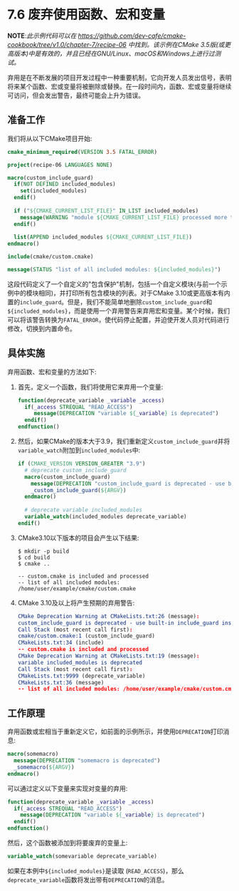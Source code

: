 # 7.6 废弃使用函数、宏和变量

**NOTE**:*此示例代码可以在 https://github.com/dev-cafe/cmake-cookbook/tree/v1.0/chapter-7/recipe-06 中找到。该示例在CMake 3.5版(或更高版本)中是有效的，并且已经在GNU/Linux、macOS和Windows上进行过测试。*

弃用是在不断发展的项目开发过程中一种重要机制，它向开发人员发出信号，表明将来某个函数、宏或变量将被删除或替换。在一段时间内，函数、宏或变量将继续可访问，但会发出警告，最终可能会上升为错误。

## 准备工作

我们将从以下CMake项目开始:

```cmake
cmake_minimum_required(VERSION 3.5 FATAL_ERROR)

project(recipe-06 LANGUAGES NONE)

macro(custom_include_guard)
  if(NOT DEFINED included_modules)
  	set(included_modules)
  endif()
  
  if ("${CMAKE_CURRENT_LIST_FILE}" IN_LIST included_modules)
  	message(WARNING "module ${CMAKE_CURRENT_LIST_FILE} processed more than once")
  endif()
  
  list(APPEND included_modules ${CMAKE_CURRENT_LIST_FILE})
endmacro()

include(cmake/custom.cmake)

message(STATUS "list of all included modules: ${included_modules}")
```

这段代码定义了一个自定义的"包含保护"机制，包括一个自定义模块(与前一个示例中的模块相同)，并打印所有包含模块的列表。对于CMake 3.10或更高版本有内置的`include_guard`。但是，我们不能简单地删除`custom_include_guard`和`${included_modules}`，而是使用一个弃用警告来弃用宏和变量。某个时候，我们可以将该警告转换为`FATAL_ERROR`，使代码停止配置，并迫使开发人员对代码进行修改，切换到内置命令。

## 具体实施

弃用函数、宏和变量的方法如下:

1. 首先，定义一个函数，我们将使用它来弃用一个变量:

   ```cmake
   function(deprecate_variable _variable _access)
     if(_access STREQUAL "READ_ACCESS")
     	message(DEPRECATION "variable ${_variable} is deprecated")
     endif()
   endfunction()
   ```

2. 然后，如果CMake的版本大于3.9，我们重新定义`custom_include_guard`并将`variable_watch`附加到`included_modules`中:

   ```cmake
   if (CMAKE_VERSION VERSION_GREATER "3.9")
     # deprecate custom_include_guard
     macro(custom_include_guard)
       message(DEPRECATION "custom_include_guard is deprecated - use built-in include_guard instead")
       _custom_include_guard(${ARGV})
     endmacro()
     
     # deprecate variable included_modules
     variable_watch(included_modules deprecate_variable)
   endif()
   ```

3. CMake3.10以下版本的项目会产生以下结果:

   ```shell
   $ mkdir -p build
   $ cd build
   $ cmake ..
   
   -- custom.cmake is included and processed
   -- list of all included modules: /home/user/example/cmake/custom.cmake
   ```

4. CMake 3.10及以上将产生预期的弃用警告:

   ```cmake
   CMake Deprecation Warning at CMakeLists.txt:26 (message):
   custom_include_guard is deprecated - use built-in include_guard instead
   Call Stack (most recent call first):
   cmake/custom.cmake:1 (custom_include_guard)
   CMakeLists.txt:34 (include)
   -- custom.cmake is included and processed
   CMake Deprecation Warning at CMakeLists.txt:19 (message):
   variable included_modules is deprecated
   Call Stack (most recent call first):
   CMakeLists.txt:9999 (deprecate_variable)
   CMakeLists.txt:36 (message)
   -- list of all included modules: /home/user/example/cmake/custom.cmake
   ```

## 工作原理

弃用函数或宏相当于重新定义它，如前面的示例所示，并使用`DEPRECATION`打印消息:

```cmake
macro(somemacro)
  message(DEPRECATION "somemacro is deprecated")
  _somemacro(${ARGV})
endmacro()
```

可以通过定义以下变量来实现对变量的弃用:

```cmake
function(deprecate_variable _variable _access)
  if(_access STREQUAL "READ_ACCESS")
  	message(DEPRECATION "variable ${_variable} is deprecated")
  endif()
endfunction()
```

然后，这个函数被添加到将要废弃的变量上:

```cmake
variable_watch(somevariable deprecate_variable)
```

如果在本例中`${included_modules}`是读取 (`READ_ACCESS`)，那么`deprecate_variable`函数将发出带有`DEPRECATION`的消息。

